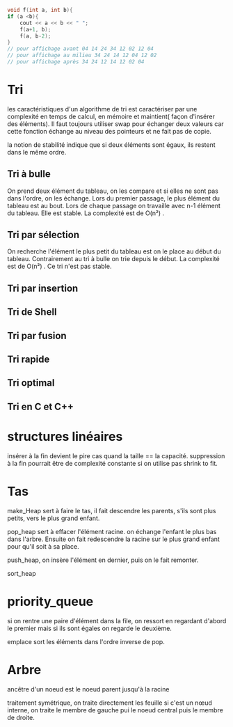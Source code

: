 ```c++
void f(int a, int b){
if (a <b){
    cout << a << b << " ";
    f(a+1, b);
    f(a, b-2);
}
// pour affichage avant 04 14 24 34 12 02 12 04 
// pour affichage au milieu 34 24 14 12 04 12 02 
// pour affichage après 34 24 12 14 12 02 04 
```

# Tri 

les caractéristiques d'un algorithme de tri est caractériser par une complexité en temps de calcul, en mémoire et maintient( façon d'insérer des éléments).  Il faut toujours utiliser swap pour échanger deux valeurs car cette fonction échange au niveau des pointeurs et ne fait pas de copie. 

la notion de stabilité indique que si deux éléments sont égaux, ils restent dans le même ordre. 

## Tri à bulle 

On prend deux élément du tableau, on les compare et si elles ne sont pas dans l'ordre, on les échange. Lors du premier passage, le plus élément du tableau est au bout. Lors de chaque passage on travaille avec n-1 élément du tableau. Elle est stable. La complexité est de O(n²) .

## Tri par sélection

On recherche l'élément le plus petit du tableau est on le place au début du tableau. Contrairement au tri à bulle on trie depuis le début. La complexité est de O(n²) . Ce tri n'est pas stable. 

## Tri par insertion



## Tri de Shell



## Tri par fusion



## Tri rapide



## Tri optimal



## Tri en C et C++

# structures linéaires

insérer à la fin devient le pire cas quand la taille == la capacité. suppression à la fin pourrait être de complexité constante si on utilise pas shrink to fit. 

# Tas 

make_Heap sert à faire le tas, il fait descendre les parents, s'ils sont plus petits, vers le plus grand enfant. 

pop_heap sert à effacer l'élément racine. on échange l'enfant le plus bas dans l'arbre. Ensuite on fait redescendre la racine sur le plus grand enfant pour qu'il soit à sa place. 

push_heap, on insère l'élément en dernier, puis on le fait remonter. 

sort_heap

# priority_queue

si on rentre une paire d'élément dans la file, on ressort en regardant d'abord le premier mais si ils sont égales on regarde le deuxième. 

emplace sort les éléments dans l'ordre inverse de pop. 

# Arbre

ancêtre d'un noeud est le noeud parent jusqu'à la racine

traitement symétrique, on traite directement les feuille si c'est un nœud interne, on traite le membre de gauche pui le noeud central puis le membre de droite. 